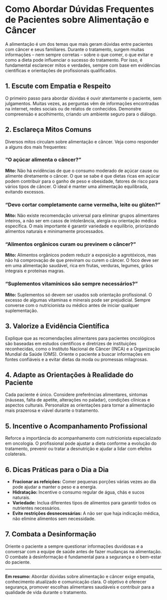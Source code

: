 
# Como Abordar Dúvidas Frequentes de Pacientes sobre Alimentação e Câncer

A alimentação é um dos temas que mais geram dúvidas entre pacientes com câncer e seus familiares. Durante o tratamento, surgem muitas informações – nem sempre corretas – sobre o que comer, o que evitar e como a dieta pode influenciar o sucesso do tratamento. Por isso, é fundamental esclarecer mitos e verdades, sempre com base em evidências científicas e orientações de profissionais qualificados.

## 1. Escute com Empatia e Respeito

O primeiro passo para abordar dúvidas é ouvir atentamente o paciente, sem julgamentos. Muitas vezes, as perguntas vêm de informações encontradas na internet, redes sociais ou de relatos de conhecidos. Demonstre compreensão e acolhimento, criando um ambiente seguro para o diálogo.

## 2. Esclareça Mitos Comuns

Diversos mitos circulam sobre alimentação e câncer. Veja como responder a alguns dos mais frequentes:

### “O açúcar alimenta o câncer?”

**Mito:** Não há evidências de que o consumo moderado de açúcar cause ou alimente diretamente o câncer. O que se sabe é que dietas ricas em açúcar podem contribuir para o ganho de peso e obesidade, fatores de risco para vários tipos de câncer. O ideal é manter uma alimentação equilibrada, evitando excessos.

### “Devo cortar completamente carne vermelha, leite ou glúten?”

**Mito:** Não existe recomendação universal para eliminar grupos alimentares inteiros, a não ser em casos de intolerância, alergia ou orientação médica específica. O mais importante é garantir variedade e equilíbrio, priorizando alimentos naturais e minimamente processados.

### “Alimentos orgânicos curam ou previnem o câncer?”

**Mito:** Alimentos orgânicos podem reduzir a exposição a agrotóxicos, mas não há comprovação de que previnam ou curem o câncer. O foco deve ser em uma alimentação saudável, rica em frutas, verduras, legumes, grãos integrais e proteínas magras.

### “Suplementos vitamínicos são sempre necessários?”

**Mito:** Suplementos só devem ser usados sob orientação profissional. O excesso de algumas vitaminas e minerais pode ser prejudicial. Sempre converse com o nutricionista ou médico antes de iniciar qualquer suplementação.

## 3. Valorize a Evidência Científica

Explique que as recomendações alimentares para pacientes oncológicos são baseadas em estudos científicos e diretrizes de instituições reconhecidas, como o Instituto Nacional de Câncer (INCA) e a Organização Mundial da Saúde (OMS). Oriente o paciente a buscar informações em fontes confiáveis e a evitar dietas da moda ou promessas milagrosas.

## 4. Adapte as Orientações à Realidade do Paciente

Cada paciente é único. Considere preferências alimentares, sintomas (náuseas, falta de apetite, alterações no paladar), condições clínicas e aspectos culturais. Personalize as orientações para tornar a alimentação mais prazerosa e viável durante o tratamento.

## 5. Incentive o Acompanhamento Profissional

Reforce a importância do acompanhamento com nutricionista especializado em oncologia. O profissional pode ajustar a dieta conforme a evolução do tratamento, prevenir ou tratar a desnutrição e ajudar a lidar com efeitos colaterais.

## 6. Dicas Práticas para o Dia a Dia

- **Fracionar as refeições:** Comer pequenas porções várias vezes ao dia pode ajudar a manter o peso e a energia.
- **Hidratação:** Incentive o consumo regular de água, chás e sucos naturais.
- **Variedade:** Inclua diferentes tipos de alimentos para garantir todos os nutrientes necessários.
- **Evite restrições desnecessárias:** A não ser que haja indicação médica, não elimine alimentos sem necessidade.

## 7. Combata a Desinformação

Oriente o paciente a sempre questionar informações duvidosas e a conversar com a equipe de saúde antes de fazer mudanças na alimentação. O combate à desinformação é fundamental para a segurança e o bem-estar do paciente.

---

**Em resumo:** Abordar dúvidas sobre alimentação e câncer exige empatia, conhecimento atualizado e comunicação clara. O objetivo é oferecer segurança, promover escolhas alimentares saudáveis e contribuir para a qualidade de vida durante o tratamento.
```
